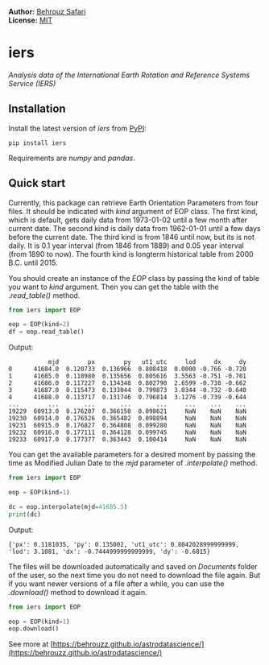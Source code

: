 **Author:** [Behrouz Safari](https://behrouzz.github.io/astrodatascience/)<br/>
**License:** [MIT](https://opensource.org/licenses/MIT)<br/>

# iers
*Analysis data of the International Earth Rotation and Reference Systems Service (IERS)*


## Installation

Install the latest version of *iers* from [PyPI](https://pypi.org/project/iers/):

    pip install iers

Requirements are *numpy* and *pandas*.


## Quick start

Currently, this package can retrieve Earth Orientation Parameters from four files. It should be indicated with *kind* argument of EOP class. The first kind, which is default, gets daily data from 1973-01-02 until a few month after current date. The second kind is daily data from 1962-01-01 until a few days before the current date. The third kind is from 1846 until now, but its is not daily. It is 0.1 year interval (from 1846 from 1889) and 0.05 year interval (from 1890 to now). The fourth kind is longterm historical table from 2000 B.C. until 2015.

You should create an instance of the *EOP* class by passing the kind of table you want to *kind* argument. Then you can get the table with the *.read_table()* method.

```python
from iers import EOP

eop = EOP(kind=2)
df = eop.read_table()
```

Output:

```
           mjd        px        py   ut1_utc     lod     dx     dy
0      41684.0  0.120733  0.136966  0.808418  0.0000 -0.766 -0.720
1      41685.0  0.118980  0.135656  0.805616  3.5563 -0.751 -0.701
2      41686.0  0.117227  0.134348  0.802790  2.6599 -0.738 -0.662
3      41687.0  0.115473  0.133044  0.799873  3.0344 -0.732 -0.640
4      41688.0  0.113717  0.131746  0.796814  3.1276 -0.739 -0.644
...        ...       ...       ...       ...     ...    ...    ...
19229  60913.0  0.176207  0.366150  0.098621     NaN    NaN    NaN
19230  60914.0  0.176526  0.365482  0.098894     NaN    NaN    NaN
19231  60915.0  0.176827  0.364808  0.099280     NaN    NaN    NaN
19232  60916.0  0.177111  0.364128  0.099745     NaN    NaN    NaN
19233  60917.0  0.177377  0.363443  0.100414     NaN    NaN    NaN
```

You can get the available parameters for a desired moment by passing the time as Modified Julian Date to the *mjd* parameter of *.interpolate()* method.

```python
from iers import EOP

eop = EOP(kind=1)

dc = eop.interpolate(mjd=41685.5)
print(dc)
```

Output:

```
{'px': 0.1181035, 'py': 0.135002, 'ut1_utc': 0.8042028999999999, 'lod': 3.1081, 'dx': -0.7444999999999999, 'dy': -0.6815}
```

The files will be downloaded automatically and saved on *Documents* folder of the user, so the next time you do not need to download the file again. But if you want newer versions of a file after a while, you can use the *.download()* method to download it again.

```python
from iers import EOP

eop = EOP(kind=1)
eop.download()
```

See more at [https://behrouzz.github.io/astrodatascience/](https://behrouzz.github.io/astrodatascience/)
